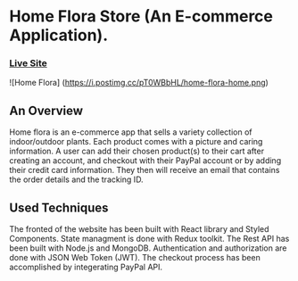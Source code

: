 # Home Flora Store (An E-commerce Application).

### [Live Site](https://home-flora.herokuapp.com/)

![Home Flora] (https://i.postimg.cc/pT0WBbHL/home-flora-home.png)

## An Overview 
Home flora is an e-commerce app that sells a variety collection of indoor/outdoor plants.
Each product comes with a picture and caring information. A user can add their chosen product(s) to their cart after creating an account,
and checkout with their PayPal account or by adding their credit card information. 
They then will receive an email that contains the order details and the tracking ID.  


## Used Techniques 
The fronted of the website has been built with React library and Styled Components. State managment is done with Redux toolkit. 
The Rest API has been built with Node.js and MongoDB. Authentication and authorization are done with JSON Web Token (JWT). 
The checkout process has been accomplished by integerating PayPal API.
